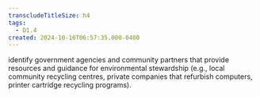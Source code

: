 ```yaml
---
transcludeTitleSize: h4
tags:
  - D1.4
created: 2024-10-16T06:57:35.000-0400
---
```

identify government agencies and community partners that provide resources and guidance for environmental stewardship (e.g., local community recycling centres, private companies that refurbish computers, printer cartridge recycling programs).